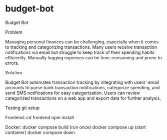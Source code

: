 # budget-bot

Budget Bot

Problem

Managing personal finances can be challenging, especially when it comes to tracking and categorizing transactions. Many users receive transaction notifications via email but struggle to keep track of their spending habits efficiently. Manually logging expenses can be time-consuming and prone to errors.

Solution

Budget Bot automates transaction tracking by integrating with users' email accounts to parse bank transaction notifications, categorize spending, and send SMS notifications for easy categorization. Users can review categorized transactions on a web app and export data for further analysis.

Testing git setup


Frontend: 
cd frontend
npm install

Docker:
docker compose build (run once)
docker compose up (start container)
docker compose down
